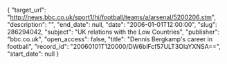 {
  "target_url": "http://news.bbc.co.uk/sport1/hi/football/teams/a/arsenal/5200206.stm", 
  "description": "", 
  "end_date": null, 
  "date": "2006-01-01T12:00:00", 
  "slug": 286294042, 
  "subject": "UK relations with the Low Countries", 
  "publisher": "bbc.co.uk", 
  "open_access": false, 
  "title": "Dennis Bergkamp's career in football", 
  "record_id": "20060101T120000/DW6blFcf57ULT3OIaYXNSA==", 
  "start_date": null
}

